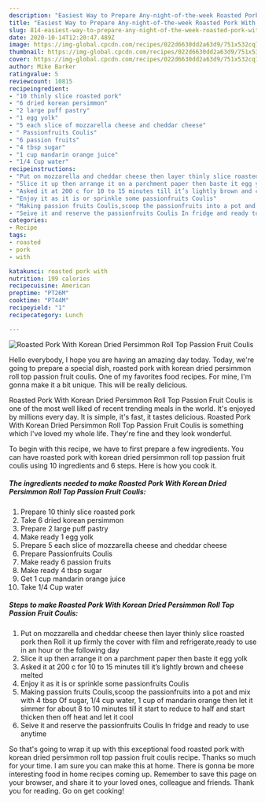 ```yaml
---
description: "Easiest Way to Prepare Any-night-of-the-week Roasted Pork With Korean Dried Persimmon Roll Top Passion Fruit Coulis"
title: "Easiest Way to Prepare Any-night-of-the-week Roasted Pork With Korean Dried Persimmon Roll Top Passion Fruit Coulis"
slug: 814-easiest-way-to-prepare-any-night-of-the-week-roasted-pork-with-korean-dried-persimmon-roll-top-passion-fruit-coulis
date: 2020-10-14T12:20:47.489Z
image: https://img-global.cpcdn.com/recipes/022d6630dd2a63d9/751x532cq70/roasted-pork-with-korean-dried-persimmon-roll-top-passion-fruit-coulis-recipe-main-photo.jpg
thumbnail: https://img-global.cpcdn.com/recipes/022d6630dd2a63d9/751x532cq70/roasted-pork-with-korean-dried-persimmon-roll-top-passion-fruit-coulis-recipe-main-photo.jpg
cover: https://img-global.cpcdn.com/recipes/022d6630dd2a63d9/751x532cq70/roasted-pork-with-korean-dried-persimmon-roll-top-passion-fruit-coulis-recipe-main-photo.jpg
author: Mike Barker
ratingvalue: 5
reviewcount: 10815
recipeingredient:
- "10 thinly slice roasted pork"
- "6 dried korean persimmon"
- "2 large puff pastry"
- "1 egg yolk"
- "5 each slice of mozzarella cheese and cheddar cheese"
- " Passionfruits Coulis"
- "6 passion fruits"
- "4 tbsp sugar"
- "1 cup mandarin orange juice"
- "1/4 Cup water"
recipeinstructions:
- "Put on mozzarella and cheddar cheese then layer thinly slice roasted pork then Roll it up firmly the cover with film and refrigerate,ready to use in an hour or the following day"
- "Slice it up then arrange it on a parchment paper then baste it egg yolk"
- "Asked it at 200 c for 10 to 15 minutes till it’s lightly brown and cheese melted"
- "Enjoy it as it is or sprinkle some passionfruits Coulis"
- "Making passion fruits Coulis,scoop the passionfruits into a pot and mix with 4 tbsp Of sugar, 1/4 cup water, 1 cup of mandarin orange then let it simmer for about 8 to 10 minutes till it start to reduce to half and start thicken then off heat and let it cool"
- "Seive it and reserve the passionfruits Coulis In fridge and ready to use anytime"
categories:
- Recipe
tags:
- roasted
- pork
- with

katakunci: roasted pork with 
nutrition: 199 calories
recipecuisine: American
preptime: "PT26M"
cooktime: "PT44M"
recipeyield: "1"
recipecategory: Lunch

---
```



![Roasted Pork With Korean Dried Persimmon Roll Top Passion Fruit Coulis](https://img-global.cpcdn.com/recipes/022d6630dd2a63d9/751x532cq70/roasted-pork-with-korean-dried-persimmon-roll-top-passion-fruit-coulis-recipe-main-photo.jpg)

Hello everybody, I hope you are having an amazing day today. Today, we're going to prepare a special dish, roasted pork with korean dried persimmon roll top passion fruit coulis. One of my favorites food recipes. For mine, I'm gonna make it a bit unique. This will be really delicious.

Roasted Pork With Korean Dried Persimmon Roll Top Passion Fruit Coulis is one of the most well liked of recent trending meals in the world. It's enjoyed by millions every day. It is simple, it's fast, it tastes delicious. Roasted Pork With Korean Dried Persimmon Roll Top Passion Fruit Coulis is something which I've loved my whole life. They're fine and they look wonderful.




To begin with this recipe, we have to first prepare a few ingredients. You can have roasted pork with korean dried persimmon roll top passion fruit coulis using 10 ingredients and 6 steps. Here is how you cook it.

<!--inarticleads1-->

##### The ingredients needed to make Roasted Pork With Korean Dried Persimmon Roll Top Passion Fruit Coulis:

1. Prepare 10 thinly slice roasted pork
1. Take 6 dried korean persimmon
1. Prepare 2 large puff pastry
1. Make ready 1 egg yolk
1. Prepare 5 each slice of mozzarella cheese and cheddar cheese
1. Prepare  Passionfruits Coulis
1. Make ready 6 passion fruits
1. Make ready 4 tbsp sugar
1. Get 1 cup mandarin orange juice
1. Take 1/4 Cup water




<!--inarticleads2-->

##### Steps to make Roasted Pork With Korean Dried Persimmon Roll Top Passion Fruit Coulis:

1. Put on mozzarella and cheddar cheese then layer thinly slice roasted pork then Roll it up firmly the cover with film and refrigerate,ready to use in an hour or the following day
1. Slice it up then arrange it on a parchment paper then baste it egg yolk
1. Asked it at 200 c for 10 to 15 minutes till it’s lightly brown and cheese melted
1. Enjoy it as it is or sprinkle some passionfruits Coulis
1. Making passion fruits Coulis,scoop the passionfruits into a pot and mix with 4 tbsp Of sugar, 1/4 cup water, 1 cup of mandarin orange then let it simmer for about 8 to 10 minutes till it start to reduce to half and start thicken then off heat and let it cool
1. Seive it and reserve the passionfruits Coulis In fridge and ready to use anytime




So that's going to wrap it up with this exceptional food roasted pork with korean dried persimmon roll top passion fruit coulis recipe. Thanks so much for your time. I am sure you can make this at home. There is gonna be more interesting food in home recipes coming up. Remember to save this page on your browser, and share it to your loved ones, colleague and friends. Thank you for reading. Go on get cooking!
